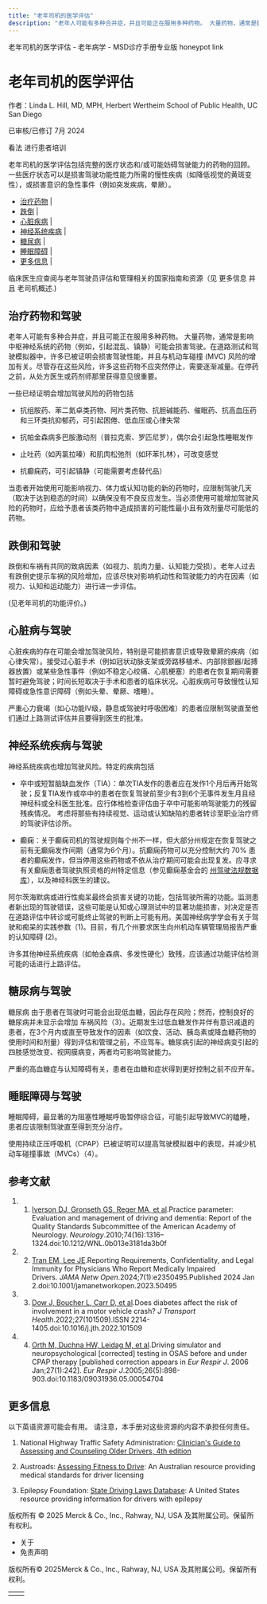 ```yaml
---
title: "老年司机的医学评估"
description: "老年人可能有多种合并症，并且可能正在服用多种药物。 大量药物，通常是影响中枢神经系统的药物（例如，引起混乱、镇静）可能会损害驾驶。在道路测试和驾驶模拟器中，许多已被证明会损害驾驶性能，并且与机动车碰撞 (MVC) 风险的增加有关。尽管存在这些风险，许多这些药物不应突然停止，需要逐渐减量。在停药之前，从处方医生或药剂师那里获得意见很重要。"
---
```


﻿老年司机的医学评估 \- 老年病学 \- MSD诊疗手册专业版 honeypot link

# 老年司机的医学评估

作者：Linda L. Hill, MD, MPH, Herbert Wertheim School of Public Health, UC San Diego

已审核/已修订 7月 2024

看法 进行患者培训

老年司机的医学评估包括完整的医疗状态和/或可能妨碍驾驶能力的药物的回顾。 一些医疗状态可以是损害驾驶功能性能力所需的慢性疾病（如降低视觉的黄斑变性），或损害意识的急性事件（例如突发疾病，晕厥）。

- [治疗药物](#治疗药物_v92047371_zh) \|
- [跌倒](#跌倒_v92047390_zh) \|
- [心脏疾病](#心脏疾病_v92047398_zh) \|
- [神经系统疾病](#神经系统疾病_v92047407_zh) \|
- [糖尿病](#糖尿病_v92047428_zh) \|
- [睡眠障碍](#睡眠障碍_v92047436_zh) \|
- [更多信息](#更多信息_v48020129_zh) \|

临床医生应查阅与老年驾驶员评估和管理相关的国家指南和资源（见 更多信息 并且 老司机概述.)

## 治疗药物和驾驶

老年人可能有多种合并症，并且可能正在服用多种药物。 大量药物，通常是影响中枢神经系统的药物（例如，引起混乱、镇静）可能会损害驾驶。在道路测试和驾驶模拟器中，许多已被证明会损害驾驶性能，并且与机动车碰撞 (MVC) 风险的增加有关。尽管存在这些风险，许多这些药物不应突然停止，需要逐渐减量。在停药之前，从处方医生或药剂师那里获得意见很重要。

一些已经证明会增加驾驶风险的药物包括

- 抗组胺药、苯二氮卓类药物、阿片类药物、抗胆碱能药、催眠药、抗高血压药和三环类抗抑郁药，可引起困倦、低血压或心律失常

- 抗帕金森病多巴胺激动剂（普拉克索、罗匹尼罗），偶尔会引起急性睡眠发作

- 止吐药（如丙氯拉嗪）和肌肉松弛剂（如环苯扎林），可改变感觉

- 抗癫痫药，可引起镇静（可能需要考虑替代品）


当患者开始使用可能影响视力、体力或认知功能的新的药物时，应限制驾驶几天（取决于达到稳态的时间）以确保没有不良反应发生。当必须使用可能增加驾驶风险的药物时，应给予患者该类药物中造成损害的可能性最小且有效剂量尽可能低的药物。

## 跌倒和驾驶

跌倒和车祸有共同的致病因素（如视力、肌肉力量、认知能力受损）。老年人过去有跌倒史提示车祸的风险增加，应该尽快对影响机动性和驾驶能力的内在因素（如视力、认知和运动能力）进行进一步评估。

(见老年司机的功能评价。)

## 心脏病与驾驶

心脏疾病的存在可能会增加驾驶风险，特别是可能损害意识或导致晕厥的疾病（如心律失常）。接受过心脏手术（例如冠状动脉支架或旁路移植术、内部除颤器/起搏器放置）或某些急性事件（例如不稳定心绞痛、心肌梗塞）的患者在恢复期间需要暂时避免驾驶；时间长短取决于手术和患者的临床状况。心脏疾病可导致慢性认知障碍或急性意识障碍（例如头晕、晕厥、嗜睡）。

严重心力衰竭（如心功能IV级，静息或驾驶时呼吸困难）的患者应限制驾驶直至他们通过上路测试评估并且要得到医生的批准。

## 神经系统疾病与驾驶

神经系统疾病也增加驾驶风险。特定的疾病包括

- 卒中或短暂脑缺血发作（TIA）：单次TIA发作的患者应在发作1个月后再开始驾驶；反复TIA发作或卒中的患者在恢复驾驶前至少有3到6个无事件发生月且经神经科或全科医生批准。应行体格检查评估由于卒中可能影响驾驶能力的残留残疾情况。 考虑将那些有持续视觉、运动或认知缺陷的患者转诊至职业治疗师的驾驶评估诊所。

- 癫痫：关于癫痫司机的驾驶规则每个州不一样，但大部分州规定在恢复驾驶之前有无癫痫发作间期（通常为6个月）。抗癫痫药物可以充分控制大约 70% 患者的癫痫发作，但当停用这些药物或不依从治疗期间可能会出现复发。应寻求有关癫痫患者驾驶执照资格的州特定信息（参见癫痫基金会的 [州驾驶法规数据库](http://www.epilepsy.com/driving-laws)），以及神经科医生的建议。


阿尔茨海默病或进行性痴呆最终会损害关键的功能，包括驾驶所需的功能。监测患者新出现的驾驶错误，这些可能是认知或心理测试中的显著功能损害，对决定是否在道路评估中转诊或可能终止驾驶的判断上可能有用。美国神经病学学会有关于驾驶和痴呆的实践参数（1)。目前，有几个州要求医生向州机动车辆管理局报告严重的认知障碍 (2)。

许多其他神经系统疾病（如帕金森病、多发性硬化）致残，应该通过功能评估检测可能的话进行上路评估。

## 糖尿病与驾驶

糖尿病 由于患者在驾驶时可能会出现低血糖，因此存在风险；然而，控制良好的糖尿病并未显示会增加 车祸风险（3）。近期发生过低血糖发作并伴有意识减退的患者，在3个月内或直至导致发作的因素（如饮食、活动、胰岛素或降血糖药物的使用时间和剂量）得到评估和管理之前，不应驾车。糖尿病引起的神经病变引起的四肢感觉改变、视网膜病变，两者均可影响驾驶能力。

严重的高血糖症与认知障碍有关，患者在血糖和症状得到更好控制之前不应开车。

## 睡眠障碍与驾驶

睡眠障碍，最显著的为阻塞性睡眠呼吸暂停综合征，可能引起导致MVC的瞌睡，患者应该限制驾驶直至得到充分治疗。

使用持续正压呼吸机（CPAP）已被证明可以提高驾驶模拟器中的表现，并减少机动车碰撞事故（MVCs）（4）。

## 参考文献

1. 1. [Iverson DJ, Gronseth GS, Reger MA, et al](https://www.ncbi.nlm.nih.gov/pmc/articles/PMC2860481/).Practice parameter: Evaluation and management of driving and dementia: Report of the Quality Standards Subcommittee of the American Academy of Neurology. _Neurology_.2010;74(16):1316–1324.doi:10.1212/WNL.0b013e3181da3b0f

2. 2. [Tran EM, Lee JE](https://www.ncbi.nlm.nih.gov/pmc/articles/PMC10770772/).Reporting Requirements, Confidentiality, and Legal Immunity for Physicians Who Report Medically Impaired Drivers. _JAMA Netw Open_.2024;7(1):e2350495.Published 2024 Jan 2.doi:10.1001/jamanetworkopen.2023.50495

3. 3. [Dow J, Boucher L, Carr D, et al](https://www.sciencedirect.com/science/article/pii/S2214140522001815?via%3Dihub).Does diabetes affect the risk of involvement in a motor vehicle crash? _J Transport Health_.2022;27(101509).ISSN 2214-1405.doi:10.1016/j.jth.2022.101509

4. 4. [Orth M, Duchna HW, Leidag M, et al](https://pubmed.ncbi.nlm.nih.gov/16264053/).Driving simulator and neuropsychological \[corrected\] testing in OSAS before and under CPAP therapy \[published correction appears in _Eur Respir J_. 2006 Jan;27(1):242\]. _Eur Respir J_.2005;26(5):898-903.doi:10.1183/09031936.05.00054704


## 更多信息

以下英语资源可能会有用。 请注意，本手册对这些资源的内容不承担任何责任。

1. National Highway Traffic Safety Administration: [Clinician's Guide to Assessing and Counseling Older Drivers, 4th edition](https://geriatricscareonline.org/application/content/products/B047/pdf/Clinicians_Guide_to_Assessing_and_Counseling_Older_Drivers_Nov_2019.pdf)

2. Austroads: [Assessing Fitness to Drive](http://austroads.com.au/drivers-and-vehicles/assessing-fitness-to-drive): An Australian resource providing medical standards for driver licensing

3. Epilepsy Foundation: [State Driving Laws Database](http://www.epilepsy.com/driving-laws): A United States resource providing information for drivers with epilepsy




版权所有 © 2025
Merck & Co., Inc., Rahway, NJ, USA 及其附属公司。保留所有权利。

- 关于
- 免责声明

版权所有© 2025Merck & Co., Inc., Rahway, NJ, USA 及其附属公司。保留所有权利。

|     |     |
| --- | --- |
|  |  |